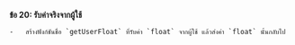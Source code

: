 **ข้อ 20: รับค่าจริงจากผู้ใช้**
    
    -   สร้างฟังก์ชันชื่อ `getUserFloat` ที่รับค่า `float` จากผู้ใช้ แล้วส่งค่า `float` นั้นกลับไป